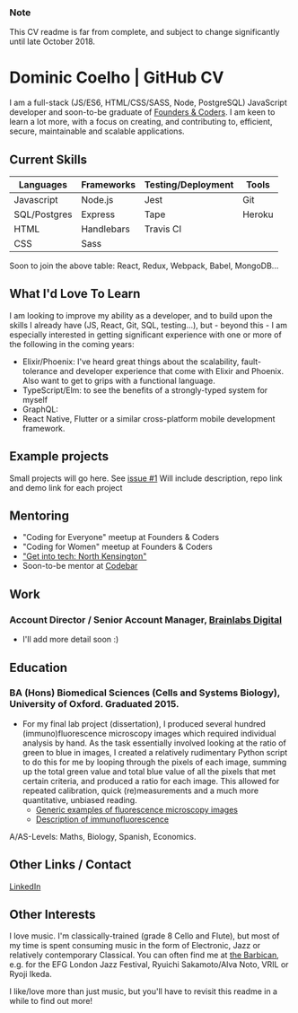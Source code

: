 ### Note
This CV readme is far from complete, and subject to change significantly until late October 2018.

# Dominic Coelho | GitHub CV
I am a full-stack (JS/ES6, HTML/CSS/SASS, Node, PostgreSQL) JavaScript developer and soon-to-be graduate of [Founders & Coders](https://foundersandcoders.com/). I am keen to learn a lot more, with a focus on creating, and contributing to, efficient, secure, maintainable and scalable applications.

## Current Skills
| Languages   | Frameworks       | Testing/Deployment    | Tools            | 
| --------    | --------         | --------              | -------------    | 
| Javascript  | Node.js          | Jest                  | Git              | 
| SQL/Postgres| Express          | Tape                  | Heroku           |
| HTML        | Handlebars       | Travis CI             |                  |
| CSS         | Sass             |                       |                  |

Soon to join the above table: React, Redux, Webpack, Babel, MongoDB...

## What I'd Love To Learn
I am looking to improve my ability as a developer, and to build upon the skills I already have (JS, React, Git, SQL, testing...), but - beyond this - I am especially interested in getting significant experience with one or more of the following in the coming years:
* Elixir/Phoenix: I've heard great things about the scalability, fault-tolerance and developer experience that come with Elixir and Phoenix. Also want to get to grips with a functional language.
* TypeScript/Elm: to see the benefits of a strongly-typed system for myself
* GraphQL: 
* React Native, Flutter or a similar cross-platform mobile development framework.

## Example projects
Small projects will go here. 
See [issue #1](https://github.com/VirtualDOMinic/cv/issues/1)
Will include description, repo link and demo link for each project

## Mentoring
* "Coding for Everyone" meetup at Founders & Coders
* "Coding for Women" meetup at Founders & Coders
* ["Get into tech: North Kensington"](https://thekandcfoundation.com/latest/get-into-tech-north-kensington-free-course/)
* Soon-to-be mentor at [Codebar](https://codebar.io/)

## Work
### Account Director / Senior Account Manager, [Brainlabs Digital](https://www.brainlabsdigital.com/)
* I'll add more detail soon :)

## Education
### BA (Hons) Biomedical Sciences (Cells and Systems Biology), University of Oxford. Graduated 2015.
* For my final lab project (dissertation), I produced several hundred (immuno)fluorescence microscopy images which required individual analysis by hand. As the task essentially involved looking at the ratio of green to blue in images, I created a relatively rudimentary Python script to do this for me by looping through the pixels of each image, summing up the total green value and total blue value of all the pixels that met certain criteria, and produced a ratio for each image. This allowed for repeated calibration, quick (re)measurements and a much more quantitative, unbiased reading.
  * [Generic examples of fluorescence microscopy images](https://www.microscopyu.com/galleries/fluorescence/cells)
  * [Description of immunofluorescence](https://en.wikipedia.org/wiki/Immunofluorescence)

A/AS-Levels: Maths, Biology, Spanish, Economics.

## Other Links / Contact
[LinkedIn](https://www.linkedin.com/in/domcoelho/)

## Other Interests
I love music. I'm classically-trained (grade 8 Cello and Flute), but most of my time is spent consuming music in the form of Electronic, Jazz or relatively contemporary Classical. You can often find me at [the Barbican](https://www.barbican.org.uk/), e.g. for the EFG London Jazz Festival, Ryuichi Sakamoto/Alva Noto, VRIL or Ryoji Ikeda.

I like/love more than just music, but you'll have to revisit this readme in a while to find out more!
